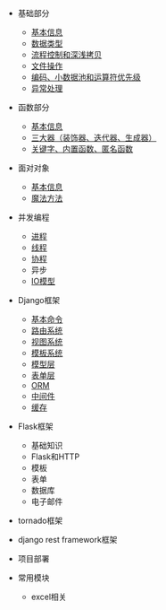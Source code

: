 - 基础部分
  - [基本信息](python语言/python基础/1.python的基本信息.md)
  - [数据类型](python语言/python基础/2.数据类型.md)
  - [流程控制和深浅拷贝](python语言/python基础/3.深浅拷贝和流程控制.md)
  - [文件操作](python语言/python基础/4.文件操作.md)
  - [编码、小数据池和运算符优先级](python语言/python基础/5.编码,小数据池,运算符的优先级.md)
  - [异常处理](python语言/python基础/6.异常处理.md)
- 函数部分
  - [基本信息](python语言/函数部分/1.函数的基本信息.md)
  - [三大器（装饰器、迭代器、生成器）](python语言/函数部分/2.三大器装饰器,迭代器,生成器.md)
  - [关键字、内置函数、匿名函数](python语言/函数部分/3.关键字,内置函数,匿名函数和递归函数偏函数.md)
- 面对对象
  - [基本信息](python语言/面对对象/1.面对对象基本知识.md)
  - [魔法方法](python语言/面对对象/3.面对对象的魔法方法)
- 并发编程
  - [进程](python语言/并发编程/1.进程.md)
  - [线程](python语言/并发编程/2.线程.md)
  - [协程](python语言/并发编程/3.协程.md)
  - 异步
  - [IO模型](python语言/并发编程/4.IO模型.md)
- Django框架

  - [基本命令](python语言/django框架/1.基本命令.md)
  - [路由系统](python语言/django框架/2.路由系统.md)
  - [视图系统](python语言/django框架/3.视图系统.md)
  - [模板系统](python语言/django框架/4.模板系统.md)
  - [模型层](python语言/django框架/6.模型层.md)
  - [表单层](python语言/django框架/7.表单.md)
  - [ORM](python语言/django框架/8.ORM.md)
  - [中间件](python语言/django框架/5.中间件.md)
  - [缓存](python语言/django框架/9.缓存.md)
- Flask框架

  - 基础知识
  - Flask和HTTP
  - 模板
  - 表单
  - 数据库
  - 电子邮件
- tornado框架
- django rest framework框架
- 项目部署
- 常用模块
  - excel相关